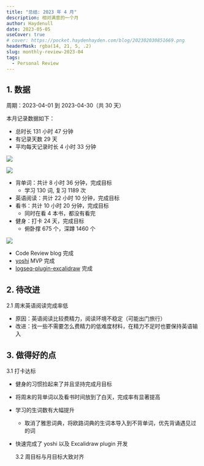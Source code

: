 ```yaml
---
title: "总结: 2023 年 4 月"
description: 相对满意的一个月
author: Haydenull
date: 2023-05-05
useCover: true
# cover: https://pocket.haydenhayden.com/blog/202302030851669.png
headerMask: rgba(14, 21, 5, .2)
slug: monthly-review-2023-04
tags:
  - Personal Review
---
```


## 1. 数据

周期：2023-04-01 到 2023-04-30（共 30 天）

本月记录数据如下：

- 总时长 131 小时 47 分钟
- 有记录天数 29 天
- 平均每天记录时长 4 小时 33 分钟

<!-- <img src="https://pocket.haydenhayden.com/blog/202305051911712.png" width="300" /> -->

![](https://pocket.haydenhayden.com/blog/202305051911712.png?x-oss-process=image/resize,w_300,m_lfit)

![](https://pocket.haydenhayden.com/blog/202305051918665.png)

- 背单词：共计 8 小时 36 分钟，完成目标
  - 学习 130 词, 复习 1189 次
- 英语阅读：共计 22 小时 10 分钟，完成目标
- 看书：共计 10 小时 20 分钟，完成目标
  - 同时在看 4 本书，都没有看完
- 健身：打卡 24 天，完成目标
  - 俯卧撑 675 个，深蹲 1460 个

<!-- <img src="https://pocket.haydenhayden.com/blog/202305051934672.png" width="300" /> -->

![](https://pocket.haydenhayden.com/blog/202305051934672.png?x-oss-process=image/resize,w_300,m_lfit)

- Code Review blog 完成
- [yoshi](https://github.com/haydenull/yoshi) MVP 完成
- [logseq-plugin-excalidraw](https://github.com/haydenull/logseq-plugin-excalidraw) 完成

## 2. 待改进

2.1 周末英语阅读完成率低

- 原因：英语阅读比较费精力，阅读环境不稳定（可能出门旅行）
- 改进：找一些不需要怎么费精力的低难度材料，在精力不足时也要保持英语输入

## 3. 做得好的点

3.1 打卡达标

- 健身的习惯捡起来了并且坚持完成月目标
- 将周末的背单词以及看书时间放到了白天，完成率有显著提高
- 学习的生词数有大幅提升
  - 取消了雅思词典，将欧路词典的生词本导入到不背单词，优先背诵遇见过的词
- 快速完成了 yoshi 以及 Excalidraw plugin 开发

  3.2 周目标与月目标大致对齐
